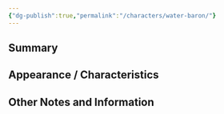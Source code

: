 ```yaml
---
{"dg-publish":true,"permalink":"/characters/water-baron/"}
---
```


## Summary


## Appearance / Characteristics


## Other Notes and Information